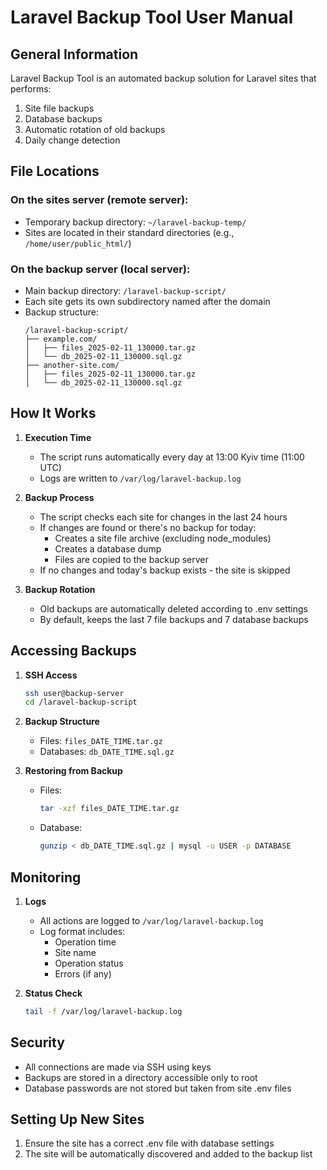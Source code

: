 # Laravel Backup Tool User Manual

## General Information

Laravel Backup Tool is an automated backup solution for Laravel sites that performs:
1. Site file backups
2. Database backups
3. Automatic rotation of old backups
4. Daily change detection

## File Locations

### On the sites server (remote server):
- Temporary backup directory: `~/laravel-backup-temp/`
- Sites are located in their standard directories (e.g., `/home/user/public_html/`)

### On the backup server (local server):
- Main backup directory: `/laravel-backup-script/`
- Each site gets its own subdirectory named after the domain
- Backup structure:
  ```
  /laravel-backup-script/
  ├── example.com/
  │   ├── files_2025-02-11_130000.tar.gz
  │   └── db_2025-02-11_130000.sql.gz
  ├── another-site.com/
  │   ├── files_2025-02-11_130000.tar.gz
  │   └── db_2025-02-11_130000.sql.gz
  ```

## How It Works

1. **Execution Time**
   - The script runs automatically every day at 13:00 Kyiv time (11:00 UTC)
   - Logs are written to `/var/log/laravel-backup.log`

2. **Backup Process**
   - The script checks each site for changes in the last 24 hours
   - If changes are found or there's no backup for today:
     * Creates a site file archive (excluding node_modules)
     * Creates a database dump
     * Files are copied to the backup server
   - If no changes and today's backup exists - the site is skipped

3. **Backup Rotation**
   - Old backups are automatically deleted according to .env settings
   - By default, keeps the last 7 file backups and 7 database backups

## Accessing Backups

1. **SSH Access**
   ```bash
   ssh user@backup-server
   cd /laravel-backup-script
   ```

2. **Backup Structure**
   - Files: `files_DATE_TIME.tar.gz`
   - Databases: `db_DATE_TIME.sql.gz`

3. **Restoring from Backup**
   - Files:
     ```bash
     tar -xzf files_DATE_TIME.tar.gz
     ```
   - Database:
     ```bash
     gunzip < db_DATE_TIME.sql.gz | mysql -u USER -p DATABASE
     ```

## Monitoring

1. **Logs**
   - All actions are logged to `/var/log/laravel-backup.log`
   - Log format includes:
     * Operation time
     * Site name
     * Operation status
     * Errors (if any)

2. **Status Check**
   ```bash
   tail -f /var/log/laravel-backup.log
   ```

## Security

- All connections are made via SSH using keys
- Backups are stored in a directory accessible only to root
- Database passwords are not stored but taken from site .env files

## Setting Up New Sites

1. Ensure the site has a correct .env file with database settings
2. The site will be automatically discovered and added to the backup list
